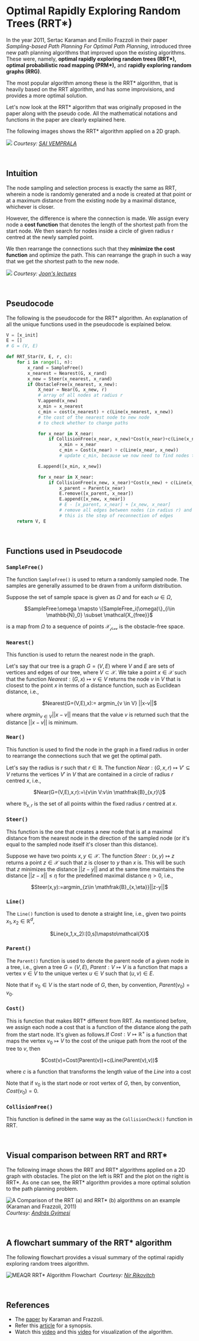 # Optimal Rapidly Exploring Random Trees (RRT*)

In the year 2011, Sertac Karaman and Emilio Frazzoli in their paper *Sampling-based Path Planning For Optimal Path Planning*, introduced three new path planning algorithms that improved upon the existing algorithms. These were, namely, **optimal rapidly exploring random trees (RRT\*), optimal probabilistic road mapping (PRM\*),** and **rapidly exploring random graphs (RRG)**.

The most popular algorithm among these is the RRT* algorithm, that is heavily based on the RRT algorithm, and has some improvisions, and provides a more optimal solution.

Let's now look at the RRT* algorithm that was originally proposed in the paper along with the pseudo code. All the mathematical notations and functions in the paper are clearly explained here.

The following images shows the RRT* algorithm applied on a 2D graph.

![](https://www.mathworks.com/matlabcentral/mlc-downloads/downloads/submissions/60993/versions/2/screenshot.png)
*Courtesy: [SAI VEMPRALA](https://www.mathworks.com/matlabcentral/profile/authors/4026649)*

&nbsp;

## Intuition

The node sampling and selection process is exactly the same as RRT, wherein a node is randomly generated and a node is created at that point or at a maximum distance from the existing node by a maximal distance, whichever is closer.

However, the difference is where the connection is made. We assign every node a **cost function** that denotes the length of the shortest path from the start node. We then search for nodes inside a circle of given radius r centred at the newly sampled point.

We then rearrange the connections such that they **minimize the cost function** and optimize the path. This can rearrange the graph in such a way that we get the shortest path to the new node.

![](https://1.bp.blogspot.com/-ERv_gsPPQEs/TWu6Qf1eEdI/AAAAAAAAAOg/qOrAou32pUc/s1600/rrt04.png)
*Courtesy: [Joon's lectures](https://joonlecture.blogspot.com/2011/02/improving-optimality-of-rrt-rrt.html)*

&nbsp;

## Pseudocode

The following is the pseudocode for the RRT* algorithm. An explanation of all the unique functions used in the pseudocode is explained below.

```python
V = [x_init]
E = []
# G = (V, E)

def RRT_Star(V, E, r, c):
	for i in range(1, n):
		x_rand = SampleFree()
		x_nearest = Nearest(G, x_rand)
		x_new = Steer(x_nearest, x_rand)
		if ObstacleFree(x_nearest, x_new):
			X_near = Near(G, x_new, r)
			# array of all nodes at radius r
			V.append(x_new)
			x_min = x_nearest
			c_min = cost(x_nearest) + c(Line(x_nearest, x_new))
			# the cost of the nearest node to new node
			# to check whether to change paths

			for x_near in X_near:
				if CollisionFree(x_near, x_new)*Cost(x_near)+c(Line(x_near, x_new)) < c_min:
					x_min = x_near
					c_min = Cost(x_near) + c(Line(x_near, x_new))
					# update c_min, because we now need to find nodes that are closer than this new x_new

			E.append([x_min, x_new])

			for x_near in X_near:
				if CollisionFree(x_new, x_near)*Cost(x_new) + c(Line(x_new, x_near)) < Cost(x_near):
					x_parent = Parent(x_near)
					E.remove([x_parent, x_near])
					E.append([x_new, x_near])
					# E - [x_parent, x_near] + [x_new, x_near]
					# remove all edges between nodes (in radius r) and their parents and join them with x_new
					# this is the step of reconnection of edges
	return V, E

```

&nbsp;

## Functions used in Pseudocode

### `SampleFree()`

The function `SampleFree()` is used to return a randomly sampled node. The samples are generally assumed to be drawn from a uniform distribution.

Suppose the set of sample space is given as $\Omega$ and for each $\omega \in \Omega$,

<center>$SampleFree:\omega \mapsto \{SampleFree_i(\omega)\}_{i\in \mathbb{N}_0} \subset \mathcal{X_{free}}$</center>

is a map from $\Omega$ to a sequence of points $\mathcal{X_{free}}$ is the obstacle-free space.

### `Nearest()`

This function is used to return the nearest node in the graph. 

Let's say that our tree is a graph $G=(V,E)$ where $V$ and $E$ are sets of vertices and edges of our tree, where $V\subset \mathcal{X}$. We take a point $x\in \mathcal{X}$ such that the function $Nearest:(G,x)\mapsto v \in V$ returns the node $v$ in $V$ that is closest to the point $x$ in terms of a distance function, such as Euclidean distance, i.e.,

<center>$Nearest(G=(V,E),x):= argmin_{v \in V} ||x-v||$</center>

where $argmin_{v \in V} ||x-v||$ means that the value $v$ is returned such that the distance $||x-v||$ is minimum.

### `Near()`

This function is used to find the node in the graph in a fixed radius in order to rearrange the connections such that we get the optimal path.

Let's say the radius is $r$ such that $r\in \mathbb{R}$. The function $Near:(G,x,r)\mapsto V'\subseteq V$ returns the vertices $V'$ in $V$ that are contained in a circle of radius $r$ centred $x$, i.e.,

<center>$Near(G=(V,E),x,r):=\{v\in V:v\in \mathfrak{B}_{x,r}\}$</center>

where $\mathfrak{B}_{x,r}$ is the set of all points within the fixed radius $r$ centred at $x$.

### `Steer()`

This function is the one that creates a new node that is at a maximal distance from the nearest node in the direction of the sampled node (or it's equal to the sampled node itself it's closer than this distance).

Suppose we have two points $x,y\in \mathcal{X}$. The function $Steer:(x,y)\mapsto z$ returns a point $z \in \mathcal{X}$ such that $z$ is closer to $y$ than $x$ is. This will be such that $z$ minimizes the distance $||z-y||$ and at the same time maintains the distance $||z-x||\leq\eta$ for the predefined maximal distance $\eta > 0$, i.e.,

<center>$Steer(x,y):=argmin_{z\in \mathfrak{B}_{x,\eta}}||z-y||$</center>

### `Line()`

The `Line()` function is used to denote a straight line, i.e., given two points $x_1,x_2\in \mathbb{R}^d$,

<center>$Line(x_1,x_2):[0,s]\mapsto\mathcal{X}$</center>

### `Parent()`

The `Parent()` function is used to denote the parent node of a given node in a tree, i.e., given a tree $G=(V,E)$, $Parent:V\mapsto V$ is a function that maps a vertex $v\in V$ to the unique vertex $u\in V$ such that $(u,v)\in E$.

Note that if $v_0 \in V$ is the start node of $G$, then, by convention, $Parent(v_0)=v_0$.

### `Cost()`

This is function that makes RRT* different from RRT. As mentioned before, we assign each node a cost that is a function of the distance along the path from the start node. It's given as follows.If $Cost:V\mapsto \mathbb{R}^+$ is a function that maps the vertex $v_0\mapsto V$ to the cost of the unique path from the root of the tree to $v$, then

<center>$Cost(v)=Cost(Parent(v))+c(Line(Parent(v),v))$</center>

where $c$ is a function that transforms the length value of the $Line$ into a cost


Note that if $v_0$ is the start node or root vertex of $G$, then, by convention, $Cost(v_0)=0$.

### `CollisionFree()`

This function is defined in the same way as the `CollisionCheck()` function in RRT.

&nbsp;

## Visual comparison between RRT and RRT*

The following image shows the RRT and RRT* algorithms applied on a 2D graph with obstacles. The plot on the left is RRT and the plot on the right is RRT*. As one can see, the RRT* algorithm provides a more optimal solution to the path planning problem.

![A Comparison of the RRT (a) and RRT* (b) algorithms on an example (Karaman and Frazzoli, 2011)  ](https://www.researchgate.net/profile/Andras-Gyimesi/publication/289366294/figure/fig2/AS:333011515133957@1456407540665/A-Comparison-of-the-RRT-a-and-RRT-b-algorithms-on-an-example-Karaman-and-Frazzoli.png)
*Courtesy: [András Gyimesi](https://www.researchgate.net/profile/Andras-Gyimesi)*

&nbsp;

## A flowchart summary of the RRT* algorithm

The following flowchart provides a visual summary of the optimal rapidly exploring random trees algorithm.

![MEAQR RRT* Algorithm Flowchart ](https://www.researchgate.net/profile/Nir-Rikovitch/publication/268469501/figure/fig4/AS:614123901558785@1523429956120/4-MEAQR-RRT-Algorithm-Flowchart.png)
*Courtesy: [Nir Rikovitch](https://www.researchgate.net/profile/Nir-Rikovitch)*

&nbsp;

## References

- The [paper](https://arxiv.org/abs/1105.1186) by Karaman and Frazzoli.
- Refer this [article](https://theclassytim.medium.com/robotic-path-planning-rrt-and-rrt-212319121378) for a synopsis.
- Watch this [video](https://www.youtube.com/watch?v=QR3U1dgc5RE) and this [video](https://www.youtube.com/watch?v=Ob3BIJkQJEw) for visualization of the algorithm.
